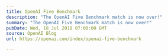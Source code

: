 ```yaml
---
title: OpenAI Five Benchmark
description: "The OpenAI Five Benchmark match is now over!"
summary: "The OpenAI Five Benchmark match is now over!"
pubDate: Wed, 18 Jul 2018 07:00:00 GMT
source: OpenAI Blog
url: https://openai.com/index/openai-five-benchmark

---
```


